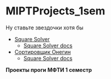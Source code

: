 # MIPTProjects_1sem

Ну ставьте звездочки хотя бы 

- [Square Solver](SquareRoots/SquareRoots/main.c)
  - [Square Solver docs](SquareRoots/docs/html/main_8c.html)
- [Сортировщик Онегин](OneginSort/OneginSort/main.c)
  - [Square Solver docs](OneginSort/docs/html/main_8c.html)

**Проекты проги МФТИ 1 семестр**
